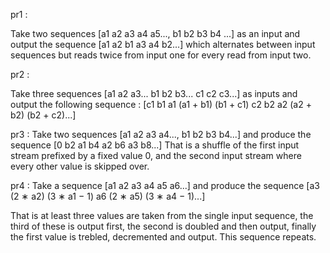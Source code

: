 pr1 : 

Take two sequences [a1 a2 a3 a4 a5..., b1 b2 b3 b4 ...] as an input and output the sequence [a1 a2 b1 a3 a4 b2...] which alternates between input sequences but reads twice from input one for every read from input two.


pr2 :

Take three sequences [a1 a2 a3... b1 b2 b3... c1 c2 c3...] as inputs and output the following sequence : [c1 b1 a1 (a1 + b1) (b1 + c1) c2 b2 a2 (a2 + b2) (b2 + c2)...]

pr3 : 
Take two sequences [a1 a2 a3 a4..., b1 b2 b3 b4...] 
and produce the sequence [0 b2 a1 b4 a2 b6 a3 b8...]
That is a shuffle of the first input stream prefixed by a fixed value 0, and the second input stream where every other value is skipped over.

pr4 :
Take a sequence [a1 a2 a3 a4 a5 a6...] and produce the sequence
[a3 (2 ∗ a2) (3 ∗ a1 − 1) a6 (2 ∗ a5) (3 ∗ a4 − 1)...] 

That is at least three values are taken from the single input sequence, the third of these is output
first, the second is doubled and then output, finally the first value is trebled, decremented and
output. This sequence repeats.
